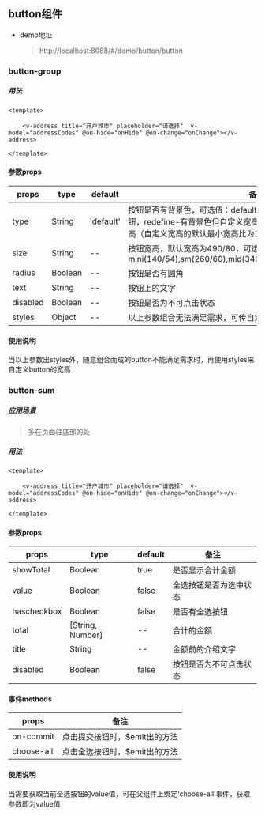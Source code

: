 ## button组件

- demo地址
    > http://localhost:8088/#/demo/button/button

### button-group

##### 用法
```
<template>

    <v-address title="开户城市" placeholder="请选择"  v-model="addressCodes" @on-hide="onHide" @on-change="onChange"></v-address>
    
</template>

```

#### 参数props
props| type| default| 备注
---|---|---|---
type | String | 'default' | 按钮是否有背景色，可选值：default-有背景色，transparent-镂空按钮，redefine-有背景色但自定义宽高，bgredefine-无背景色但自定义宽高（自定义宽高的默认最小宽高比为140/54，实际宽度依文字内容而定）
size | String | -- | 按钮宽高，默认宽高为490/80，可选参数：mini(140/54),sm(260/60),mid(340/80),lg(690/88),max(100%/120)
radius | Boolean | -- | 按钮是否有圆角
text | String | -- | 按钮上的文字
disabled | Boolean | -- | 按钮是否为不可点击状态
styles | Object | -- | 以上参数组合无法满足需求，可传自定义样式对象
#### 使用说明
当以上参数出styles外，随意组合而成的button不能满足需求时，再使用styles来自定义button的宽高



### button-sum

##### 应用场景
> 多在页面驻底部的处

##### 用法
```
<template>

    <v-address title="开户城市" placeholder="请选择"  v-model="addressCodes" @on-hide="onHide" @on-change="onChange"></v-address>
    
</template>

```

#### 参数props
props| type| default| 备注
---|---|---|---
showTotal | Boolean | true | 是否显示合计金额
value | Boolean | false | 全选按钮是否为选中状态
hascheckbox | Boolean | false | 是否有全选按钮
total | [String, Number] | -- | 合计的金额
title | String | -- | 金额前的介绍文字
disabled | Boolean | false | 按钮是否为不可点击状态
#### 事件methods
props | 备注|
--- | ---
on-commit | 点击提交按钮时，$emit出的方法
choose-all | 点击全选按钮时，$emit出的方法
#### 使用说明
当需要获取当前全选按钮的value值，可在父组件上绑定‘choose-all’事件，获取参数即为value值